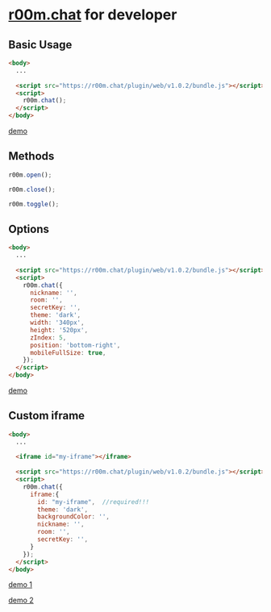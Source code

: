 # **[r00m.chat](https://r00m.chat)** for developer


## Basic Usage
```html
<body>
  ...
  
  <script src="https://r00m.chat/plugin/web/v1.0.2/bundle.js"></script>
  <script>
    r00m.chat();
  </script>
</body>
```
[demo](/demo/basic-usage.html)


## Methods
```javascript
r00m.open();

r00m.close();

r00m.toggle();
```


## Options
```html
<body>
  ...
  
  <script src="https://r00m.chat/plugin/web/v1.0.2/bundle.js"></script>
  <script>
    r00m.chat({
      nickname: '',
      room: '',
      secretKey: '',
      theme: 'dark',
      width: '340px',
      height: '520px',
      zIndex: 5,
      position: 'bottom-right',
      mobileFullSize: true,
    });
  </script>
</body>
```
[demo](/demo/basic-usage-options.html)


## Custom iframe
```html
<body>
  ...
  
  <iframe id="my-iframe"></iframe>
  
  <script src="https://r00m.chat/plugin/web/v1.0.2/bundle.js"></script>
  <script>
    r00m.chat({
      iframe:{
        id: "my-iframe",  //required!!!
        theme: 'dark',
        backgroundColor: '',
        nickname: '',
        room: '',
        secretKey: '',
      }
    });
  </script>
</body>
```
[demo 1](/demo/custom-iframe-1.html)

[demo 2](/demo/custom-iframe-2.html)
